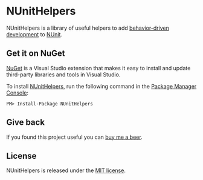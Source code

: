 # NUnitHelpers
NUnitHelpers is a library of useful helpers to add [behavior-driven development][bdd] to [NUnit][nunit].

## Get it on NuGet

[NuGet][nuget] is a Visual Studio extension that makes it easy to install and update third-party libraries 
and tools in Visual Studio.

To install [NUnitHelpers][package], run the following command in the [Package Manager Console][pmc]:

    PM> Install-Package NUnitHelpers

## Give back

If you found this project useful you can [buy me a beer][donate].

## License
NUnitHelpers is released under the [MIT license][mit].

[bdd]:     http://en.wikipedia.org/wiki/Behavior_Driven_Development
[nunit]:   http://nunit.org
[nuget]:   http://nuget.org
[package]: http://nuget.org/packages/NUnitHelpers
[pmc]:     http://docs.nuget.org/docs/start-here/using-the-package-manager-console
[donate]:  https://www.paypal.com/cgi-bin/webscr?cmd=_s-xclick&hosted_button_id=2AGHGEL2X4VSQ
[mit]:     https://github.com/martinbuberl/NUnitHelpers/blob/master/LICENSE